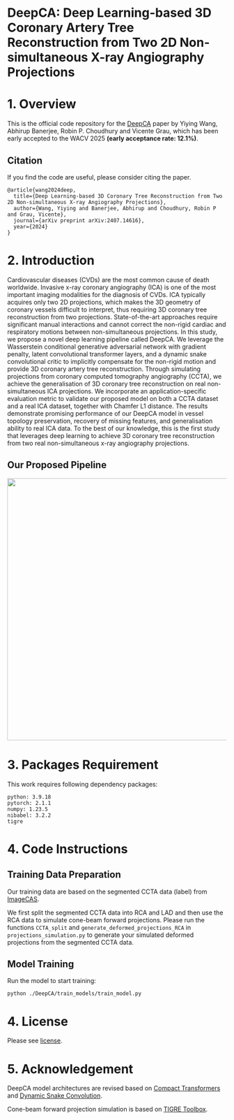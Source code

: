 # DeepCA: Deep Learning-based 3D Coronary Artery Tree Reconstruction from Two 2D Non-simultaneous X-ray Angiography Projections

# 1. Overview

This is the official code repository for the [DeepCA](https://arxiv.org/abs/2407.14616) paper by Yiying Wang, Abhirup Banerjee, Robin P. Choudhury and Vicente Grau, which has been early accepted to the WACV 2025 **(early acceptance rate: 12.1%)**.

## Citation

If you find the code are useful, please consider citing the paper.

```
@article{wang2024deep,
  title={Deep Learning-based 3D Coronary Tree Reconstruction from Two 2D Non-simultaneous X-ray Angiography Projections},
  author={Wang, Yiying and Banerjee, Abhirup and Choudhury, Robin P and Grau, Vicente},
  journal={arXiv preprint arXiv:2407.14616},
  year={2024}
}
```

# 2. Introduction

Cardiovascular diseases (CVDs) are the most common cause of death worldwide. Invasive x-ray coronary angiography (ICA) is one of the most important imaging modalities for the diagnosis of CVDs. ICA typically acquires only two 2D projections, which makes the 3D geometry of coronary vessels difficult to interpret, thus requiring 3D coronary tree reconstruction from two projections. State-of-the-art approaches require significant manual interactions and cannot correct the non-rigid cardiac and respiratory motions between non-simultaneous projections. In this study, we propose a novel deep learning pipeline called DeepCA. We leverage the Wasserstein conditional generative adversarial network with gradient penalty, latent convolutional transformer layers, and a dynamic snake convolutional critic to implicitly compensate for the non-rigid motion and provide 3D coronary artery tree reconstruction. Through simulating projections from coronary computed tomography angiography (CCTA), we achieve the generalisation of 3D coronary tree reconstruction on real non-simultaneous ICA projections. We incorporate an application-specific evaluation metric to validate our proposed model on both a CCTA dataset and a real ICA dataset, together with Chamfer L1 distance. The results demonstrate promising performance of our DeepCA model in vessel topology preservation, recovery of missing features, and generalisation ability to real ICA data. To the best of our knowledge, this is the first study that leverages deep learning to achieve 3D coronary tree reconstruction from two real non-simultaneous x-ray angiography projections. 

## Our Proposed Pipeline

<p align="center">
  <img src="https://github.com/WangStephen/DeepCA/blob/main/img/workflow.pdf" width="1200" height="600">
</p>

# 3. Packages Requirement

This work requires following dependency packages:

```
python: 3.9.18
pytorch: 2.1.1
numpy: 1.23.5 
nibabel: 3.2.2
tigre 
```

# 4. Code Instructions

## Training Data Preparation

Our training data are based on the segmented CCTA data (label) from [ImageCAS](https://github.com/XiaoweiXu/ImageCAS-A-Large-Scale-Dataset-and-Benchmark-for-Coronary-Artery-Segmentation-based-on-CT).

We first split the segmented CCTA data into RCA and LAD and then use the RCA data to simulate cone-beam forward projections. Please run the functions `CCTA_split` and `generate_deformed_projections_RCA` in `projections_simulation.py` to generate your simulated deformed projections from the segmented CCTA data.

## Model Training

Run the model to start training:

```
python ./DeepCA/train_models/train_model.py 
```

# 4. License

Please see [license](https://github.com/WangStephen/DeepCA/blob/main/LICENSE).

# 5. Acknowledgement

DeepCA model architectures are revised based on [Compact Transformers](https://github.com/SHI-Labs/Compact-Transformers) and [Dynamic Snake Convolution](https://github.com/YaoleiQi/DSCNet).

Cone-beam forward projection simulation is based on [TIGRE Toolbox](https://github.com/CERN/TIGRE).
